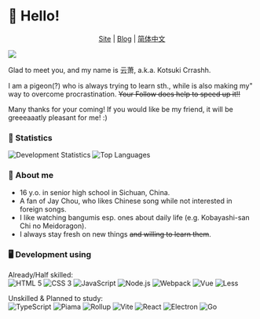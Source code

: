 # 👋 Hello!
  
<p align="center">
   <a href="https://crrashh.com">Site</a> | 
   <a href="https://blog.crrashh.com">Blog</a> | 
   <a href="./README.zh.md">简体中文</a>
</p>

![](https://komarev.com/ghpvc/?username=crrashh1542&label=Profile%20views&color=0e75b6&style=flat)
  
Glad to meet you, and my name is 云萧, a.k.a. Kotsuki Crrashh.  

I am a pigeon(?) who is always trying to learn sth., while is also making my" way to overcome procrastination. ~~Your Follow does help to speed up it!!~~  

Many thanks for your coming! If you would like be my friend, it will be greeeaaatly pleasant for me! :)

### 🔢 Statistics
![Development Statistics](https://github-readme-stats.vercel.app/api?username=crrashh1542&show_icons=true&theme=dracula)
![Top Languages](https://github-readme-stats.vercel.app/api/top-langs/?username=crrashh1542&layout=compact)

### 👀 About me
  - 16 y.o. in senior high school in Sichuan, China.
  - A fan of Jay Chou, who likes Chinese song while not interested in foreign songs.
  - I like watching bangumis esp. ones about daily life (e.g. Kobayashi-san Chi no Meidoragon).
  - I always stay fresh on new things ~~and willing to learn them~~.
    
### 🖥️ Development using
Already/Half skilled:  
![HTML 5](https://img.shields.io/badge/-HTML5-e45127?style=flat-square&logo=html5&logoColor=white)
![CSS 3](https://img.shields.io/badge/-CSS3-339bd4?style=flat-square&logo=css3&logoColor=white)
![JavaScript](https://img.shields.io/badge/-JavaScript-f7df1e?style=flat-square&logo=javascript&logoColor=white)
![Node.js](https://img.shields.io/badge/-NodeJS-339933?style=flat-square&logo=node.js&logoColor=white)
![Webpack](https://img.shields.io/badge/-Webpack-8dd6f9?style=flat-square&logo=webpack&logoColor=white)
![Vue](https://img.shields.io/badge/-Vue-4fc08d?style=flat-square&logo=vue.js&logoColor=white)
![Less](https://img.shields.io/badge/-Less-1d365d?style=flat-square&logo=less&logoColor=white)
  
Unskilled & Planned to study:  
![TypeScript](https://img.shields.io/badge/-TypeScript-3178c6?style=flat-square&logo=typescript&logoColor=white)
![Piama](https://img.shields.io/badge/-Piama-4fc08d?style=flat-square&logo=vue.js&logoColor=white)
![Rollup](https://img.shields.io/badge/-Rollup-ff3334?style=flat-square&logo=rollup.js&logoColor=white)
![Vite](https://img.shields.io/badge/-Vite-646cff?style=flat-square&logo=vite&logoColor=white)
![React](https://img.shields.io/badge/-React-61dafb?style=flat-square&logo=react&logoColor=white)
![Electron](https://img.shields.io/badge/-Electron-2f3242?style=flat-square&logo=electron&logoColor=white)
![Go](https://img.shields.io/badge/-Go-73cddd?style=flat-square&logo=go&logoColor=white)
